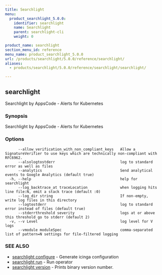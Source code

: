 ```yaml
---
title: Searchlight
menu:
  product_searchlight_5.0.0:
    identifier: searchlight
    name: Searchlight
    parent: searchlight-cli
    weight: 0

product_name: searchlight
section_menu_id: reference
menu_name: product_searchlight_5.0.0
url: /products/searchlight/5.0.0/reference/searchlight/
aliases:
  - products/searchlight/5.0.0/reference/searchlight/searchlight/

---
```

## searchlight

Searchlight by AppsCode - Alerts for Kubernetes

### Synopsis


Searchlight by AppsCode - Alerts for Kubernetes

### Options

```
      --allow_verification_with_non_compliant_keys   Allow a SignatureVerifier to use keys which are technically non-compliant with RFC6962.
      --alsologtostderr                              log to standard error as well as files
      --analytics                                    Send analytical events to Google Analytics (default true)
  -h, --help                                         help for searchlight
      --log_backtrace_at traceLocation               when logging hits line file:N, emit a stack trace (default :0)
      --log_dir string                               If non-empty, write log files in this directory
      --logtostderr                                  log to standard error instead of files (default true)
      --stderrthreshold severity                     logs at or above this threshold go to stderr (default 2)
  -v, --v Level                                      log level for V logs
      --vmodule moduleSpec                           comma-separated list of pattern=N settings for file-filtered logging
```

### SEE ALSO
* [searchlight configure](/docs/reference/searchlight/searchlight_configure.md)	 - Generate icinga configuration
* [searchlight run](/docs/reference/searchlight/searchlight_run.md)	 - Run operator
* [searchlight version](/docs/reference/searchlight/searchlight_version.md)	 - Prints binary version number.


